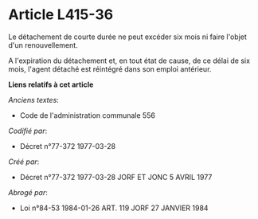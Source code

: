 # Article L415-36

Le détachement de courte durée ne peut excéder six mois ni faire l'objet d'un renouvellement.

A l'expiration du détachement et, en tout état de cause, de ce délai de six mois, l'agent détaché est réintégré dans son
emploi antérieur.

**Liens relatifs à cet article**

_Anciens textes_:

  - Code de l'administration communale 556

_Codifié par_:

  - Décret n°77-372 1977-03-28

_Créé par_:

  - Décret n°77-372 1977-03-28 JORF ET JONC 5 AVRIL 1977

_Abrogé par_:

  - Loi n°84-53 1984-01-26 ART. 119 JORF 27 JANVIER 1984
